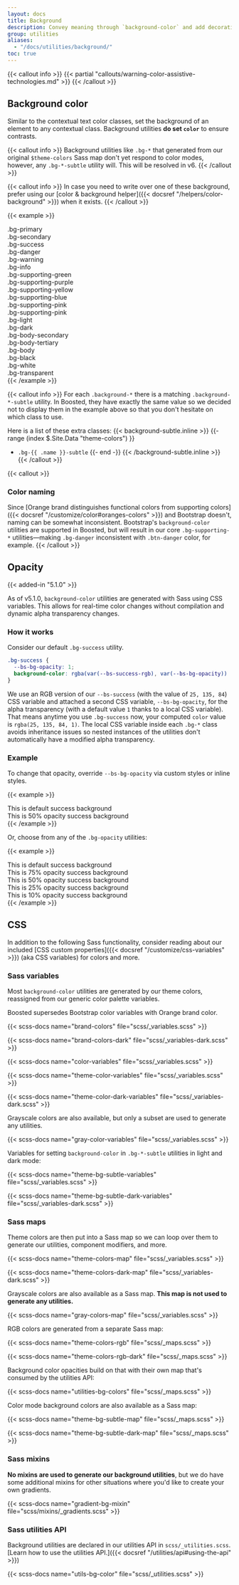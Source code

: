 ```yaml
---
layout: docs
title: Background
description: Convey meaning through `background-color` and add decoration with gradients.
group: utilities
aliases:
  - "/docs/utilities/background/"
toc: true
---
```


{{< callout info >}}
{{< partial "callouts/warning-color-assistive-technologies.md" >}}
{{< /callout >}}

## Background color

Similar to the contextual text color classes, set the background of an element to any contextual class. Background utilities **do set `color`** to ensure contrasts.

{{< callout info >}}
Background utilities like `.bg-*` that generated from our original `$theme-colors` Sass map don't yet respond to color modes, however, any `.bg-*-subtle` utility will. This will be resolved in v6.
{{< /callout >}}

{{< callout info >}}
In case you need to write over one of these background, prefer using our [color & background helper]({{< docsref "/helpers/color-background" >}}) when it exists.
{{< /callout >}}

<!-- Boosted mod: inconsistent background color & naming, showing only supporting color naming -->
{{< example >}}
<div class="p-3 mb-2 fw-bold bg-primary"><span class="text-body" data-bs-theme="light">.bg-primary</span></div>
<div class="p-3 mb-2 fw-bold bg-secondary"><span class="text-body" data-bs-theme="inverted">.bg-secondary</span></div>
<div class="p-3 mb-2 fw-bold bg-success"><span class="text-body" data-bs-theme="inverted">.bg-success</span></div>
<div class="p-3 mb-2 fw-bold bg-danger"><span class="text-body" data-bs-theme="inverted">.bg-danger</span></div>
<div class="p-3 mb-2 fw-bold bg-warning"><span class="text-body" data-bs-theme="light">.bg-warning</span></div>
<div class="p-3 mb-2 fw-bold bg-info"><span class="text-body" data-bs-theme="inverted">.bg-info</span></div>
<div class="p-3 mb-2 fw-bold bg-supporting-green"><span class="text-body" data-bs-theme="light">.bg-supporting-green</span></div>
<div class="p-3 mb-2 fw-bold bg-supporting-purple"><span class="text-body" data-bs-theme="light">.bg-supporting-purple</span></div>
<div class="p-3 mb-2 fw-bold bg-supporting-yellow"><span class="text-body" data-bs-theme="light">.bg-supporting-yellow</span></div>
<div class="p-3 mb-2 fw-bold bg-supporting-blue"><span class="text-body" data-bs-theme="light">.bg-supporting-blue</span></div>
<div class="p-3 mb-2 fw-bold bg-supporting-pink"><span class="text-body" data-bs-theme="light">.bg-supporting-pink</span></div>
<div class="p-3 mb-2 fw-bold bg-supporting-orange"><span class="text-body" data-bs-theme="light">.bg-supporting-pink</span></div>
<div class="p-3 mb-2 fw-bold bg-light"><span class="text-body" data-bs-theme="light">.bg-light</span></div>
<div class="p-3 mb-2 fw-bold bg-dark"><span class="text-body" data-bs-theme="dark">.bg-dark</span></div>
<div class="p-3 mb-2 fw-bold bg-body-secondary"><span class="text-body" data-bs-theme="body">.bg-body-secondary</span></div>
<div class="p-3 mb-2 fw-bold bg-body-tertiary"><span class="text-body" data-bs-theme="body">.bg-body-tertiary</span></div>
<div class="p-3 mb-2 fw-bold bg-body"><span class="text-body" data-bs-theme="body">.bg-body</span></div>
<div class="p-3 mb-2 fw-bold bg-black"><span class="text-body" data-bs-theme="dark">.bg-black</span></div>
<div class="p-3 mb-2 fw-bold bg-white"><span class="text-body" data-bs-theme="light">.bg-white</span></div>
<div class="p-3 mb-2 fw-bold bg-transparent"><span class="text-body" data-bs-theme="body">.bg-transparent</span></div>
{{< /example >}}

{{< callout info >}}
For each `.background-*` there is a matching `.background-*-subtle` utility. In Boosted, they have exactly the same value so we decided not to display them in the example above so that you don't hesitate on which class to use.

Here is a list of these extra classes:
{{< background-subtle.inline >}}
{{- range (index $.Site.Data "theme-colors") }}
- `.bg-{{ .name }}-subtle`
{{- end -}}
{{< /background-subtle.inline >}}
{{< /callout >}}

{{< callout >}}
### Color naming

Since [Orange brand distinguishes functional colors from supporting colors]({{< docsref "/customize/color#oranges-colors" >}}) and Bootstrap doesn't, naming can be somewhat inconsistent.
Bootstrap's `background-color` utilities are supported in Boosted, but will result in our core `.bg-supporting-*` utilities—making `.bg-danger` inconsistent with `.btn-danger` color, for example.
{{< /callout >}}

<!-- Boosted mod: no background gradient -->

## Opacity

{{< added-in "5.1.0" >}}

As of v5.1.0, `background-color` utilities are generated with Sass using CSS variables. This allows for real-time color changes without compilation and dynamic alpha transparency changes.

### How it works

Consider our default `.bg-success` utility.

```css
.bg-success {
  --bs-bg-opacity: 1;
  background-color: rgba(var(--bs-success-rgb), var(--bs-bg-opacity)) !important;
}
```

We use an RGB version of our `--bs-success` (with the value of `25, 135, 84`) CSS variable and attached a second CSS variable, `--bs-bg-opacity`, for the alpha transparency (with a default value `1` thanks to a local CSS variable). That means anytime you use `.bg-success` now, your computed `color` value is `rgba(25, 135, 84, 1)`. The local CSS variable inside each `.bg-*` class avoids inheritance issues so nested instances of the utilities don't automatically have a modified alpha transparency.

### Example

To change that opacity, override `--bs-bg-opacity` via custom styles or inline styles.

{{< example >}}
<div class="bg-success p-2 text-dark">This is default success background</div>
<div class="bg-success p-2" style="--bs-bg-opacity: .5;">This is 50% opacity success background</div>
{{< /example >}}

Or, choose from any of the `.bg-opacity` utilities:

{{< example >}}
<div class="bg-success p-2 text-dark">This is default success background</div>
<div class="bg-success p-2 text-dark bg-opacity-75">This is 75% opacity success background</div>
<div class="bg-success p-2 text-dark bg-opacity-50">This is 50% opacity success background</div>
<div class="bg-success p-2 text-dark bg-opacity-25">This is 25% opacity success background</div>
<div class="bg-success p-2 text-dark bg-opacity-10">This is 10% opacity success background</div>
{{< /example >}}

## CSS

In addition to the following Sass functionality, consider reading about our included [CSS custom properties]({{< docsref "/customize/css-variables" >}}) (aka CSS variables) for colors and more.

### Sass variables

Most `background-color` utilities are generated by our theme colors, reassigned from our generic color palette variables.

<!-- Boosted mod -->
Boosted supersedes Bootstrap color variables with Orange brand color.

{{< scss-docs name="brand-colors" file="scss/_variables.scss" >}}

{{< scss-docs name="brand-colors-dark" file="scss/_variables-dark.scss" >}}

{{< scss-docs name="color-variables" file="scss/_variables.scss" >}}

{{< scss-docs name="theme-color-variables" file="scss/_variables.scss" >}}

{{< scss-docs name="theme-color-dark-variables" file="scss/_variables-dark.scss" >}}

<!-- Boosted mod: no background gradient -->

Grayscale colors are also available, but only a subset are used to generate any utilities.

{{< scss-docs name="gray-color-variables" file="scss/_variables.scss" >}}

Variables for setting `background-color` in `.bg-*-subtle` utilities in light and dark mode:

{{< scss-docs name="theme-bg-subtle-variables" file="scss/_variables.scss" >}}

{{< scss-docs name="theme-bg-subtle-dark-variables" file="scss/_variables-dark.scss" >}}

### Sass maps

Theme colors are then put into a Sass map so we can loop over them to generate our utilities, component modifiers, and more.

{{< scss-docs name="theme-colors-map" file="scss/_variables.scss" >}}

{{< scss-docs name="theme-colors-dark-map" file="scss/_variables-dark.scss" >}}

Grayscale colors are also available as a Sass map. **This map is not used to generate any utilities.**

{{< scss-docs name="gray-colors-map" file="scss/_variables.scss" >}}

RGB colors are generated from a separate Sass map:

{{< scss-docs name="theme-colors-rgb" file="scss/_maps.scss" >}}

{{< scss-docs name="theme-colors-rgb-dark" file="scss/_maps.scss" >}}

Background color opacities build on that with their own map that's consumed by the utilities API:

{{< scss-docs name="utilities-bg-colors" file="scss/_maps.scss" >}}

Color mode background colors are also available as a Sass map:

{{< scss-docs name="theme-bg-subtle-map" file="scss/_maps.scss" >}}

{{< scss-docs name="theme-bg-subtle-dark-map" file="scss/_maps.scss" >}}

### Sass mixins

**No mixins are used to generate our background utilities**, but we do have some additional mixins for other situations where you'd like to create your own gradients.

{{< scss-docs name="gradient-bg-mixin" file="scss/mixins/_gradients.scss" >}}

<!-- Boosted mod: no background gradient -->

### Sass utilities API

Background utilities are declared in our utilities API in `scss/_utilities.scss`. [Learn how to use the utilities API.]({{< docsref "/utilities/api#using-the-api" >}})

{{< scss-docs name="utils-bg-color" file="scss/_utilities.scss" >}}
